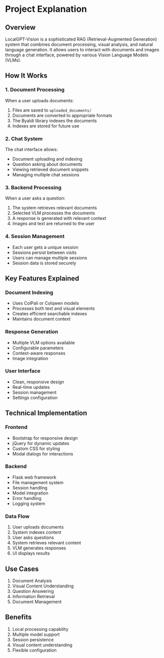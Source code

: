 # Project Explanation

## Overview
LocalGPT-Vision is a sophisticated RAG (Retrieval-Augmented Generation) system that combines document processing, visual analysis, and natural language generation. It allows users to interact with documents and images through a chat interface, powered by various Vision Language Models (VLMs).

## How It Works

### 1. Document Processing
When a user uploads documents:
1. Files are saved to `uploaded_documents/`
2. Documents are converted to appropriate formats
3. The Byaldi library indexes the documents
4. Indexes are stored for future use

### 2. Chat System
The chat interface allows:
- Document uploading and indexing
- Question asking about documents
- Viewing retrieved document snippets
- Managing multiple chat sessions

### 3. Backend Processing
When a user asks a question:
1. The system retrieves relevant documents
2. Selected VLM processes the documents
3. A response is generated with relevant context
4. Images and text are returned to the user

### 4. Session Management
- Each user gets a unique session
- Sessions persist between visits
- Users can manage multiple sessions
- Session data is stored securely

## Key Features Explained

### Document Indexing
- Uses ColPali or Colqwen models
- Processes both text and visual elements
- Creates efficient searchable indexes
- Maintains document context

### Response Generation
- Multiple VLM options available
- Configurable parameters
- Context-aware responses
- Image integration

### User Interface
- Clean, responsive design
- Real-time updates
- Session management
- Settings configuration

## Technical Implementation

### Frontend
- Bootstrap for responsive design
- jQuery for dynamic updates
- Custom CSS for styling
- Modal dialogs for interactions

### Backend
- Flask web framework
- File management system
- Session handling
- Model integration
- Error handling
- Logging system

### Data Flow
1. User uploads documents
2. System indexes content
3. User asks questions
4. System retrieves relevant content
5. VLM generates responses
6. UI displays results

## Use Cases
1. Document Analysis
2. Visual Content Understanding
3. Question Answering
4. Information Retrieval
5. Document Management

## Benefits
1. Local processing capability
2. Multiple model support
3. Session persistence
4. Visual content understanding
5. Flexible configuration